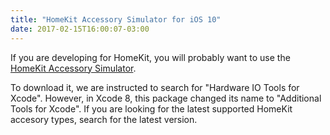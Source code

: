 ```yaml
---
title: "HomeKit Accessory Simulator for iOS 10"
date: 2017-02-15T16:00:07-03:00
---
```


If you are developing for HomeKit, you will probably want to use the [HomeKit Accessory Simulator](https://developer.apple.com/library/prerelease/content/documentation/NetworkingInternet/Conceptual/HomeKitDeveloperGuide/EnablingHomeKit/EnablingHomeKit.html#//apple_ref/doc/uid/TP40015050-CH2-SW3).

To download it, we are instructed to search for "Hardware IO Tools for Xcode". However, in Xcode 8, this package changed its name to "Additional Tools for Xcode". If you are looking for the latest supported HomeKit accesory types, search for the latest version.
